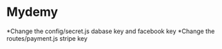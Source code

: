 # Mydemy
*Change the config/secret.js dabase key and facebook key
*Change the routes/payment.js stripe key
